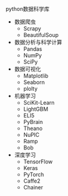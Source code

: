 python数据科学库


- 数据爬虫
	- Scrapy
	- BeautifulSoup
- 数据分析与科学计算
	- Pandas
	- NumPy
	- SciPy
- 数据可视化
	- Matplotlib
	- Seaborn
	- plolty
- 机器学习
	- SciKit-Learn
	- LightGBM
	- ELI5
	- PyBrain
	- Theano
	- NuPIC
	- Ramp
	- Bob
- 深度学习
	- TensorFlow
	- Keras
	- PyTorch
	- Caffe2
	- Chainer






